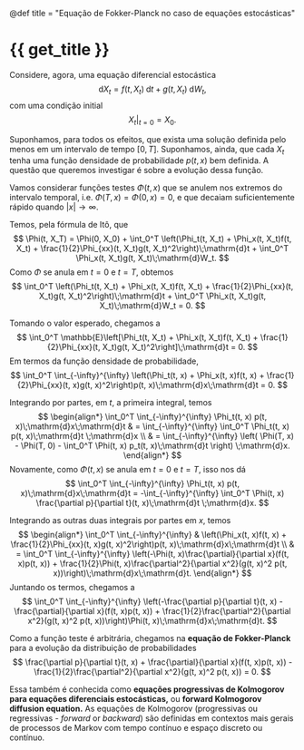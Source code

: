 @def title = "Equação de Fokker-Planck no caso de equações estocásticas"

# {{ get_title }}

Considere, agora, uma equação diferencial estocástica
$$
\mathrm{d}X_t = f(t, X_t)\;\mathrm{d}t + g(t, X_t)\;\mathrm{d}W_t,
$$
com uma condição initial
$$
\left. X_t \right|_{t = 0} = X_0.
$$

Suponhamos, para todos os efeitos, que exista uma solução  definida pelo menos em um intervalo de tempo $[0, T]$. Suponhamos, ainda, que cada $X_t$ tenha uma função densidade de probabilidade $p(t, x)$ bem definida. A questão que queremos investigar é sobre a evolução dessa função.

Vamos considerar funções testes $\Phi(t, x)$ que se anulem nos extremos do intervalo temporal, i.e. $\Phi(T, x) = \Phi(0, x) = 0$, e que decaiam suficientemente rápido quando $|x|\rightarrow \infty.$

Temos, pela fórmula de Itô, que
$$
\Phi(t, X_T) = \Phi(0, X_0) + \int_0^T \left(\Phi_t(t, X_t) + \Phi_x(t, X_t)f(t, X_t) + \frac{1}{2}\Phi_{xx}(t, X_t)g(t, X_t)^2\right)\;\mathrm{d}t + \int_0^T \Phi_x(t, X_t)g(t, X_t)\;\mathrm{d}W_t.
$$
Como $\Phi$ se anula em $t=0$ e $t=T,$ obtemos
$$
\int_0^T \left(\Phi_t(t, X_t) + \Phi_x(t, X_t)f(t, X_t) + \frac{1}{2}\Phi_{xx}(t, X_t)g(t, X_t)^2\right)\;\mathrm{d}t + \int_0^T \Phi_x(t, X_t)g(t, X_t)\;\mathrm{d}W_t = 0.
$$

Tomando o valor esperado, chegamos a
$$
\int_0^T \mathbb{E}\left[\Phi_t(t, X_t) + \Phi_x(t, X_t)f(t, X_t) + \frac{1}{2}\Phi_{xx}(t, X_t)g(t, X_t)^2\right]\;\mathrm{d}t = 0.
$$
Em termos da função densidade de probabilidade,
$$
\int_0^T \int_{-\infty}^{\infty} \left(\Phi_t(t, x) + \Phi_x(t, x)f(t, x) + \frac{1}{2}\Phi_{xx}(t, x)g(t, x)^2\right)p(t, x)\;\mathrm{d}x\;\mathrm{d}t = 0.
$$

Integrando por partes, em $t$, a primeira integral, temos
$$
\begin{align*}
\int_0^T \int_{-\infty}^{\infty} \Phi_t(t, x) p(t, x)\;\mathrm{d}x\;\mathrm{d}t & = \int_{-\infty}^{\infty} \int_0^T \Phi_t(t, x) p(t, x)\;\mathrm{d}t \;\mathrm{d}x \\
& = \int_{-\infty}^{\infty} \left( \Phi(T, x) - \Phi(T, 0) - \int_0^T \Phi(t, x) p_t(t, x)\;\mathrm{d}t \right) \;\mathrm{d}x.
\end{align*}
$$
Novamente, como $\Phi(t, x)$ se anula em $t=0$ e $t=T,$ isso nos dá
$$
\int_0^T \int_{-\infty}^{\infty} \Phi_t(t, x) p(t, x)\;\mathrm{d}x\;\mathrm{d}t = -\int_{-\infty}^{\infty} \int_0^T \Phi(t, x) \frac{\partial p}{\partial t}(t, x)\;\mathrm{d}t \;\mathrm{d}x.
$$

Integrando as outras duas integrais por partes em $x,$ temos
$$
\begin{align*}
\int_0^T \int_{-\infty}^{\infty} & \left(\Phi_x(t, x)f(t, x) + \frac{1}{2}\Phi_{xx}(t, x)g(t, x)^2\right)p(t, x)\;\mathrm{d}x\;\mathrm{d}t \\
& = \int_0^T \int_{-\infty}^{\infty} \left(-\Phi(t, x)\frac{\partial}{\partial x}(f(t, x)p(t, x)) + \frac{1}{2}\Phi(t, x)\frac{\partial^2}{\partial x^2}(g(t, x)^2 p(t, x))\right)\;\mathrm{d}x\;\mathrm{d}t.
\end{align*}
$$
Juntando os termos, chegamos a
$$
\int_0^T \int_{-\infty}^{\infty} \left(-\frac{\partial p}{\partial t}(t, x) -\frac{\partial}{\partial x}(f(t, x)p(t, x)) + \frac{1}{2}\frac{\partial^2}{\partial x^2}(g(t, x)^2 p(t, x))\right)\Phi(t, x)\;\mathrm{d}x\;\mathrm{d}t.
$$

Como a função teste é arbitrária, chegamos na **equação de Fokker-Planck** para a evolução da distribuição de probabilidades
$$
\frac{\partial p}{\partial t}(t, x) + \frac{\partial}{\partial x}(f(t, x)p(t, x)) - \frac{1}{2}\frac{\partial^2}{\partial x^2}(g(t, x)^2 p(t, x)) = 0.
$$

Essa também é conhecida como **equações progressivas de Kolmogorov para equações diferenciais estocásticas,** ou **forward Kolmogorov diffusion equation.** As equações de Kolmogorov (progressivas ou regressivas - *forward* or *backward*) são definidas em contextos mais gerais de processos de Markov com tempo contínuo e espaço discreto ou contínuo.
